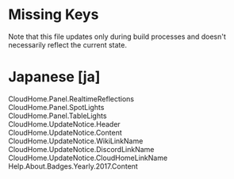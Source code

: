# Missing Keys
Note that this file updates only during build processes and doesn't necessarily reflect the current state.

# Japanese [ja]
CloudHome.Panel.RealtimeReflections  
CloudHome.Panel.SpotLights  
CloudHome.Panel.TableLights  
CloudHome.UpdateNotice.Header  
CloudHome.UpdateNotice.Content  
CloudHome.UpdateNotice.WikiLinkName  
CloudHome.UpdateNotice.DiscordLinkName  
CloudHome.UpdateNotice.CloudHomeLinkName  
Help.About.Badges.Yearly.2017.Content  

